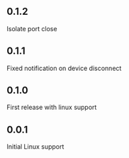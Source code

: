 ## 0.1.2
Isolate port close

## 0.1.1
Fixed notification on device disconnect

## 0.1.0
First release with linux support

## 0.0.1
Initial Linux support